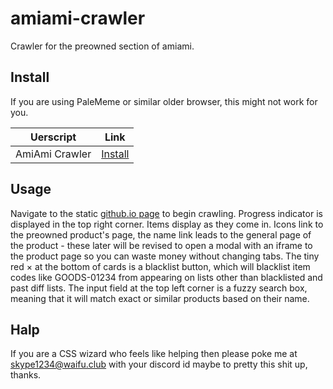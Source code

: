 # amiami-crawler
Crawler for the preowned section of amiami.

## Install
If you are using PaleMeme or similar older browser, this might not work for you.

|   Uerscript    |     Link     |
| -------------- | ------------ |
| AmiAmi Crawler | [Install][1] |

## Usage
Navigate to the static [github.io page][2] to begin crawling. Progress indicator
is displayed in the top right corner. Items display as they come in. Icons link
to the preowned product's page, the name link leads to the general page of the
product - these later will be revised to open a modal with an iframe to the
product page so you can waste money without changing tabs. The tiny red × at the
bottom of cards is a blacklist button, which will blacklist item codes like
GOODS-01234 from appearing on lists other than blacklisted and past diff lists.
The input field at the top left corner is a fuzzy search box, meaning that it
will match exact or similar products based on their name.

## Halp
If you are a CSS wizard who feels like helping then please poke me at
skype1234@waifu.club with your discord id maybe to pretty this shit up, thanks.

[1]: https://raw.githubusercontent.com/friendlyanon/friendlyanon.github.io/master/amiami-crawler/amiami-crawler.user.js
[2]: https://friendlyanon.github.io/amiami-crawler/